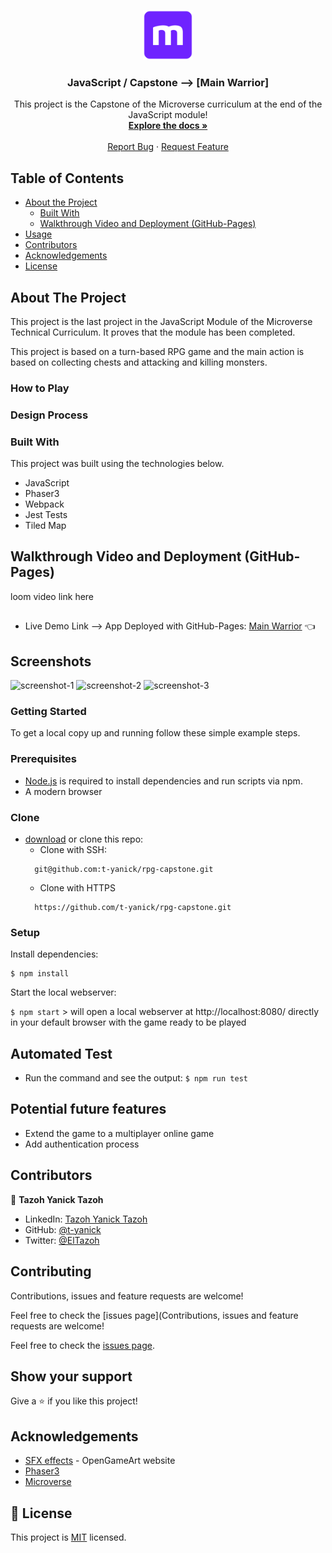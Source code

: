 <p align="center">
     <a href="https://github.com/t-yanick/rpg-capstone">
    <img src="assets/readme/microverse.png" alt="Logo" width="80" height="80">
  </a>

  <h3 align="center">JavaScript / Capstone --> [Main Warrior]</h3>

  <p align="center">
    This project is the Capstone of the Microverse curriculum at the end of the JavaScript module!
    <br />
    <a href="https://github.com/t-yanick/rpg-capstone"><strong>Explore the docs »</strong></a>
    <br />
    <br />
    <a href="https://github.com/t-yanick/rpg-capstone/issues">Report Bug</a>
    ·
    <a href="https://github.com/t-yanick/rpg-capstone/issues">Request Feature</a>
  </p>
</p>

<!-- TABLE OF CONTENTS -->
## Table of Contents

* [About the Project](#about-the-project)
  * [Built With](#built-with)
  * [Walkthrough Video and Deployment (GitHub-Pages)](#walkthrough-video-and-deployment-(gitHub-pages))
* [Usage](#usage)
* [Contributors](#contributors)
* [Acknowledgements](#acknowledgements)
* [License](#license)

<!-- ABOUT THE PROJECT -->
## About The Project

This project is the last project in the JavaScript Module of the Microverse Technical Curriculum. It proves that the module has been completed.

This project is based on a turn-based RPG game and the main action is based on collecting chests and attacking and killing monsters.

### How to Play

### Design Process

### Built With
This project was built using the technologies below.
* JavaScript
* Phaser3
* Webpack
* Jest Tests
* Tiled Map

<!-- Live Demo -->
## Walkthrough Video and Deployment (GitHub-Pages)
loom video link here
##
* Live Demo Link --> App Deployed with GitHub-Pages: [Main Warrior]() :point_left:

## Screenshots
![screenshot-1](assets/readme/)
![screenshot-2](assets/readme/)
![screenshot-3](assets/readme/)

### Getting Started

To get a local copy up and running follow these simple example steps.

### Prerequisites

 * [Node.js](https://nodejs.org/) is required to install dependencies and run scripts via npm.
 * A modern browser

### Clone
* [download](https://github.com/t-yanick/rpg-capstone/archive/refs/heads/development.zip) or clone this repo:
  - Clone with SSH:
  ```
    git@github.com:t-yanick/rpg-capstone.git
  ```
  - Clone with HTTPS
  ```
    https://github.com/t-yanick/rpg-capstone.git

### Setup

Install dependencies:

```
$ npm install
```

Start the local webserver:

```$ npm start``` > will open a local webserver at http://localhost:8080/ directly in your default browser with the game ready to be played

  ## Automated Test

* Run the command and see the output:
```$ npm run test```


 ## Potential future features
- Extend the game to a multiplayer online game
- Add authentication process

## Contributors

👤 **Tazoh Yanick Tazoh**

- LinkedIn: [Tazoh Yanick Tazoh](https://www.linkedin.com/in/tazoh-yanick-tazoh/)
- GitHub: [@t-yanick](https://github.com/t-yanick)
- Twitter: [@ElTazoh](https://twitter.com/ElTazoh)

## Contributing

Contributions, issues and feature requests are welcome!

Feel free to check the [issues page](Contributions, issues and feature requests are welcome!

Feel free to check the [issues page](https://github.com/t-yanick/rpg-capstone/issues).


## Show your support

Give a :star: if you like this project!

<!-- ACKNOWLEDGEMENTS -->
## Acknowledgements
* [SFX effects](https://opengameart.org/) - OpenGameArt website
* [Phaser3](https://phaser.io/phaser3) 
* [Microverse](https://www.microverse.org/)

## 📝 License

This project is [MIT](https://opensource.org/licenses/MIT) licensed.



